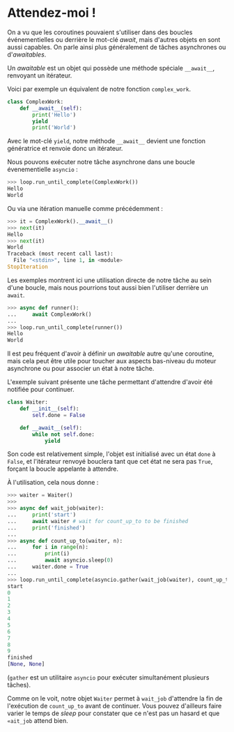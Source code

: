 # Attendez-moi !

On a vu que les coroutines pouvaient s'utiliser dans des boucles événementielles ou derrière le mot-clé *await*, mais d'autres objets en sont aussi capables.
On parle ainsi plus généralement de tâches asynchrones ou d'*awaitables*.

Un *awaitable* est un objet qui possède une méthode spéciale `__await__`, renvoyant un itérateur.

Voici par exemple un équivalent de notre fonction `complex_work`.

```python
class ComplexWork:
    def __await__(self):
        print('Hello')
        yield
        print('World')
```

Avec le mot-clé `yield`, notre méthode `__await__` devient une fonction génératrice et renvoie donc un itérateur.

Nous pouvons exécuter notre tâche asynchrone dans une boucle évenementielle `asyncio` :

```python
>>> loop.run_until_complete(ComplexWork())
Hello
World
```

Ou via une itération manuelle comme précédemment :

```python
>>> it = ComplexWork().__await__()
>>> next(it)
Hello
>>> next(it)
World
Traceback (most recent call last):
  File "<stdin>", line 1, in <module>
StopIteration
```

Les exemples montrent ici une utilisation directe de notre tâche au sein d'une boucle, mais nous pourrions tout aussi bien l'utiliser derrière un `await`.

```python
>>> async def runner():
...     await ComplexWork()
... 
>>> loop.run_until_complete(runner())
Hello
World
```

Il est peu fréquent d'avoir à définir un *awaitable* autre qu'une coroutine, mais cela peut être utile pour toucher aux aspects bas-niveau du moteur asynchrone ou pour associer un état à notre tâche.

L'exemple suivant présente une tâche permettant d'attendre d'avoir été notifiée pour continuer.

```python
class Waiter:
    def __init__(self):
        self.done = False

    def __await__(self):
        while not self.done:
            yield
```

Son code est relativement simple, l'objet est initialisé avec un état `done` à `False`, et l'itérateur renvoyé bouclera tant que cet état ne sera pas `True`, forçant la boucle appelante à attendre.

À l'utilisation, cela nous donne :

```python
>>> waiter = Waiter()
>>>
>>> async def wait_job(waiter):
...     print('start')
...     await waiter # wait for count_up_to to be finished
...     print('finished')
...
>>> async def count_up_to(waiter, n):
...     for i in range(n):
...         print(i)
...         await asyncio.sleep(0)
...     waiter.done = True
...
>>> loop.run_until_complete(asyncio.gather(wait_job(waiter), count_up_to(waiter, 10)))
start
0
1
2
3
4
5
6
7
8
9
finished
[None, None]
```

(`gather` est un utilitaire `asyncio` pour exécuter simultanément plusieurs tâches).

Comme on le voit, notre objet `Waiter` permet à `wait_job` d'attendre la fin de l'exécution de `count_up_to` avant de continuer.
Vous pouvez d'ailleurs faire varier le temps de *sleep* pour constater que ce n'est pas un hasard et que `«ait_job` attend bien.